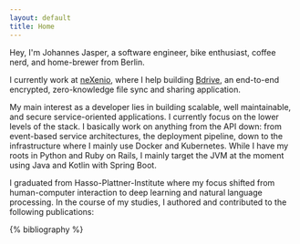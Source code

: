 ```yaml
---
layout: default
title: Home
---
```

Hey, 
I'm Johannes Jasper, a software engineer, bike enthusiast, coffee nerd, and home-brewer from Berlin.

I currently work at [neXenio](https://www.nexenio.com/en), where I help building [Bdrive](https://www.nexenio.com/en/bdrive), an end-to-end encrypted, zero-knowledge file sync and sharing application.

My main interest as a developer lies in building scalable, well maintainable, and secure service-oriented applications. 
I currently focus on the lower levels of the stack. I basically work on anything from the API down: from event-based service architectures, the deployment pipeline, down to the infrastructure where I mainly use Docker and Kubernetes.
While I have my roots in Python and Ruby on Rails, I mainly target the JVM at the moment using Java and Kotlin with Spring Boot.

I graduated from Hasso-Plattner-Institute where my focus shifted from human-computer interaction to deep learning and natural language processing.
In the course of my studies, I authored and contributed to the following publications:

{% bibliography %}
